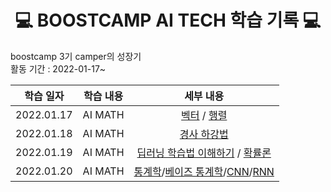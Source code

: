 <div align='center'>
  <h1> 💻 BOOSTCAMP AI TECH 학습 기록 💻 </h1>
</div>

boostcamp 3기 camper의 성장기  
활동 기간 : 2022-01-17~

|학습 일자|학습 내용|세부 내용|
|:---:|:---:|:---:|
|2022.01.17|AI MATH | [벡터](https://github.com/leehyeonjin99/BOOSTCAMP_AI_Tech_Study_Diary/blob/main/%ED%95%99%EC%8A%B5%EC%A0%95%EB%A6%AC/AI_MATH/%EB%B2%A1%ED%84%B0.md) / [행렬](https://github.com/leehyeonjin99/BOOSTCAMP_AI_Tech_Study_Diary/blob/main/%ED%95%99%EC%8A%B5%EC%A0%95%EB%A6%AC/AI_MATH/%ED%96%89%EB%A0%AC.md)|
|2022.01.18|AI MATH|[경사 하강법](https://github.com/leehyeonjin99/BOOSTCAMP_AI_Tech_Study_Diary/blob/main/%ED%95%99%EC%8A%B5%EC%A0%95%EB%A6%AC/AI_MATH/%EA%B2%BD%EC%82%AC%20%ED%95%98%EA%B0%95%EB%B2%95.md)|
|2022.01.19|AI MATH|[딥러닝 학습법 이해하기](https://github.com/leehyeonjin99/BOOSTCAMP_AI_Tech_Study_Diary/blob/main/%ED%95%99%EC%8A%B5%EC%A0%95%EB%A6%AC/AI_MATH/%EB%94%A5%EB%9F%AC%EB%8B%9D%20%ED%95%99%EC%8A%B5%EB%B2%95%20%EC%9D%B4%ED%95%B4%ED%95%98%EA%B8%B0.md) / [확률론](https://github.com/leehyeonjin99/BOOSTCAMP_AI_Tech_Study_Diary/blob/main/%ED%95%99%EC%8A%B5%EC%A0%95%EB%A6%AC/AI_MATH/%ED%99%95%EB%A5%A0%EB%A1%A0.md)|
|2022.01.20|AI MATH|[통계학](https://github.com/leehyeonjin99/BOOSTCAMP_AI_Tech_Study_Diary/blob/main/%ED%95%99%EC%8A%B5%EC%A0%95%EB%A6%AC/AI_MATH/%ED%86%B5%EA%B3%84%ED%95%99.md)/[베이즈 통계학](https://github.com/leehyeonjin99/BOOSTCAMP_AI_Tech_Study_Diary/blob/main/%ED%95%99%EC%8A%B5%EC%A0%95%EB%A6%AC/AI_MATH/%EB%B2%A0%EC%9D%B4%EC%A6%88%20%ED%86%B5%EA%B3%84%ED%95%99.md)/[CNN](https://github.com/leehyeonjin99/BOOSTCAMP_AI_Tech_Study_Diary/blob/main/%ED%95%99%EC%8A%B5%EC%A0%95%EB%A6%AC/AI_MATH/CNN.md)/[RNN](https://github.com/leehyeonjin99/BOOSTCAMP_AI_Tech_Study_Diary/blob/main/%ED%95%99%EC%8A%B5%EC%A0%95%EB%A6%AC/AI_MATH/RNN.md)|
